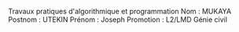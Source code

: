 Travaux pratiques d'algorithmique et programmation
Nom : MUKAYA
Postnom : UTEKIN
Prénom : Joseph
Promotion : L2/LMD Génie civil
